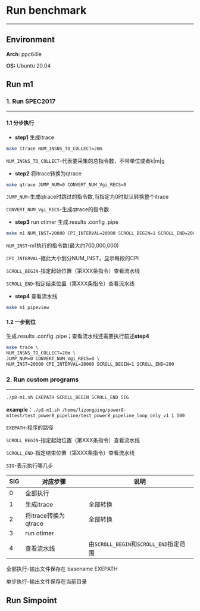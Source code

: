# Run benchmark

------

## Environment

**Arch**: ppc64le

**OS:** Ubuntu 20.04

## Run m1

### 1. Run SPEC2017

------

#### 1.1 分步执行

- **step1** 生成itrace

```bash
make itrace NUM_INSNS_TO_COLLECT=20m 
```

`NUM_INSNS_TO_COLLECT`-代表要采集的总指令数，不带单位或者k|m|g

- **step2** 将itrace转换为qtrace

```bash
make qtrace JUMP_NUM=0 CONVERT_NUM_Vgi_RECS=0
```

`JUMP_NUM`-生成qtrace时跳过的指令数,当指定为0时默认转换整个itrace

`CONVERT_NUM_Vgi_RECS`-生成qtrace的指令数

- **step3** run otimer 生成.results .config .pipe

```bash
make m1 NUM_INST=20000 CPI_INTERVAL=20000 SCROLL_BEGIN=1 SCROLL_END=200
```

`NUM_INST`-m1执行的指令数(最大约700,000,000)

`CPI_INTERVAL`-据此大小划分NUM_INST，显示每段的CPI

`SCROLL_BEGIN`-指定起始位置（第XXX条指令）查看流水线

`SCROLL_END`-指定结束位置（第XXX条指令）查看流水线

- **step4** 查看流水线

```bash
make m1_pipeview
```

#### 1.2 一步到位

生成.results .config .pipe；查看流水线还需要执行前述**step4** 

```bash
make trace \
NUM_INSNS_TO_COLLECT=20m \
JUMP_NUM=0 CONVERT_NUM_Vgi_RECS=0 \
NUM_INST=20000 CPI_INTERVAL=20000 SCROLL_BEGIN=1 SCROLL_END=200 
```

### 2. Run custom programs

------

```bash
./p8-m1.sh EXEPATH SCROLL_BEGIN SCROLL_END SIG
```

**example**：`./p8-m1.sh /home/lizongping/power8-m1test/test_power8_pipeline/test_power8_pipeline_loop_only_v1 1 500`

`EXEPATH`-程序的路径

`SCROLL_BEGIN`-指定起始位置（第XXX条指令）查看流水线

`SCROLL_END`-指定结束位置（第XXX条指令）查看流水线

`SIG`-表示执行哪几步

| SIG  | 对应步骤             | 说明                                   |
| ---- | -------------------- | -------------------------------------- |
| 0    | 全部执行             |                                        |
| 1    | 生成itrace           | 全部转换                               |
| 2    | 将itrace转换为qtrace | 全部转换                               |
| 3    | run otimer           |                                        |
| 4    | 查看流水线           | 由`SCROLL_BEGIN`和`SCROLL_END`指定范围 |

全部执行-输出文件保存在 basename EXEPATH

单步执行-输出文件保存在当前目录

## Run Simpoint

